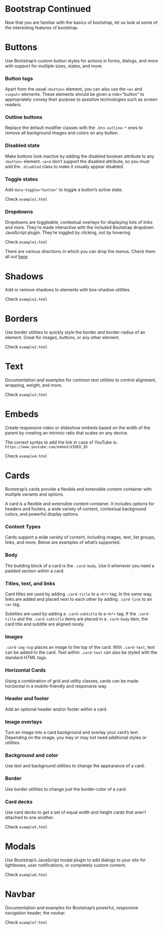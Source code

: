 # Bootstrap Continued

Now that you are familiar with the basics of bootstrap, let us look at some of the interesting features of bootstrap.

# Buttons

Use Bootstrap’s custom button styles for actions in forms, dialogs, and more with support for multiple sizes, states, and more.

### Button tags

Apart from the usual ```<button>``` element, you can also use the ```<a>``` and ```<input>``` elements. These elements should be given a role="button" to appropriately convey their purpose to assistive technologies such as screen readers.

### Outline buttons

Replace the default modifier classes with the ```.btn-outline-*``` ones to remove all background images and colors on any button.

### Disabled state

Make buttons look inactive by adding the disabled boolean attribute to any ```<button>``` element. ```<a>```s don’t support the disabled attribute, so you must add the ```.disabled``` class to make it visually appear disabled.

### Toggle states

Add ```data-toggle="button"``` to toggle a button’s active state.

Check ```example1.html```

### Dropdowns

Dropdowns are toggleable, contextual overlays for displaying lists of links and more. They’re made interactive with the included Bootstrap dropdown JavaScript plugin. They’re toggled by clicking, not by hovering.

Check ```example1.html```

There are various directions in which you can drop the menus. Check them all out [here](https://getbootstrap.com/docs/4.4/components/dropdowns/).

# Shadows

Add or remove shadows to elements with box-shadow utilities.

Check ```example2.html```

# Borders

Use border utilities to quickly style the border and border-radius of an element. Great for images, buttons, or any other element.

Check ```example2.html```

# Text

Documentation and examples for common text utilities to control alignment, wrapping, weight, and more.

Check ```example3.html```

# Embeds

Create responsive video or slideshow embeds based on the width of the parent by creating an intrinsic ratio that scales on any device.

The correct syntax to add the link in case of YouTube is: ```https://www.youtube.com/embed/VIDEO_ID```

Check ```example4.html```

# Cards

Bootstrap’s cards provide a flexible and extensible content container with multiple variants and options.

A card is a flexible and extensible content container. It includes options for headers and footers, a wide variety of content, contextual background colors, and powerful display options.

### Content Types

Cards support a wide variety of content, including images, text, list groups, links, and more. Below are examples of what’s supported.

### Body

The building block of a card is the ```.card-body```. Use it whenever you need a padded section within a card.

### Titles, text, and links

Card titles are used by adding ```.card-title``` to a ```<h*>``` tag. In the same way, links are added and placed next to each other by adding ```.card-link``` to an ```<a>``` tag.

Subtitles are used by adding a ```.card-subtitle``` to a ```<h*>``` tag. If the ```.card-title``` and the ```.card-subtitle``` items are placed in a ```.card-body``` item, the card title and subtitle are aligned nicely.

### Images

```.card-img-top``` places an image to the top of the card. With ```.card-text```, text can be added to the card. Text within ```.card-text``` can also be styled with the standard HTML tags.

### Horizontal Cards

Using a combination of grid and utility classes, cards can be made horizontal in a mobile-friendly and responsive way.

### Header and footer

Add an optional header and/or footer within a card.

### Image overlays

Turn an image into a card background and overlay your card’s text. Depending on the image, you may or may not need additional styles or utilities.

### Background and color

Use text and background utilities to change the appearance of a card.

### Border

Use border utilities to change just the border-color of a card.

### Card decks

Use card decks to get a set of equal width and height cards that aren’t attached to one another.

Check ```example5.html```

# Modals

Use Bootstrap’s JavaScript modal plugin to add dialogs to your site for lightboxes, user notifications, or completely custom content.

Check ```example6.html```

# Navbar

Documentation and examples for Bootstrap’s powerful, responsive navigation header, the navbar.

Check ```example7.html```